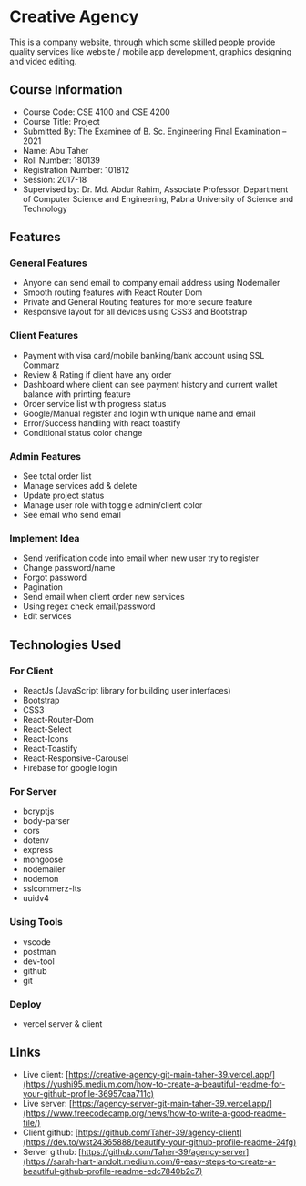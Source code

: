 # Creative Agency

This is a company website, through which some skilled people provide quality services like website / mobile app development, graphics designing and video editing.

## Course Information

- Course Code: CSE 4100 and CSE 4200
- Course Title: Project
- Submitted By: The Examinee of B. Sc. Engineering Final Examination – 2021
- Name: Abu Taher
- Roll Number: 180139
- Registration Number: 101812
- Session: 2017-18
- Supervised by: Dr. Md. Abdur Rahim, Associate Professor, Department of Computer Science and Engineering, Pabna University of Science and Technology

## Features

### General Features

- Anyone can send email to company email address using Nodemailer
- Smooth routing features with React Router Dom
- Private and General Routing features for more secure feature
- Responsive layout for all devices using CSS3 and Bootstrap

### Client Features

- Payment with visa card/mobile banking/bank account using SSL Commarz
- Review & Rating if client have any order
- Dashboard where client can see payment history and current wallet balance with printing feature
- Order service list with progress status
- Google/Manual register and login with unique name and email
- Error/Success handling with react toastify
- Conditional status color change

### Admin Features

- See total order list
- Manage services add & delete
- Update project status
- Manage user role with toggle admin/client color
- See email who send email

### Implement Idea

- Send verification code into email when new user try to register
- Change password/name
- Forgot password
- Pagination
- Send email when client order new services
- Using regex check email/password
- Edit services

## Technologies Used

### For Client

- ReactJs (JavaScript library for building user interfaces)
- Bootstrap
- CSS3
- React-Router-Dom
- React-Select
- React-Icons
- React-Toastify
- React-Responsive-Carousel
- Firebase for google login

### For Server

- bcryptjs
- body-parser
- cors
- dotenv
- express
- mongoose
- nodemailer
- nodemon
- sslcommerz-lts
- uuidv4

### Using Tools

- vscode
- postman
- dev-tool
- github
- git

### Deploy

- vercel server & client

## Links

- Live client: [https://creative-agency-git-main-taher-39.vercel.app/](https://yushi95.medium.com/how-to-create-a-beautiful-readme-for-your-github-profile-36957caa711c)
- Live server: [https://agency-server-git-main-taher-39.vercel.app/](https://www.freecodecamp.org/news/how-to-write-a-good-readme-file/)
- Client github: [https://github.com/Taher-39/agency-client](https://dev.to/wst24365888/beautify-your-github-profile-readme-24fg)
- Server github: [https://github.com/Taher-39/agency-server](https://sarah-hart-landolt.medium.com/6-easy-steps-to-create-a-beautiful-github-profile-readme-edc7840b2c7)
